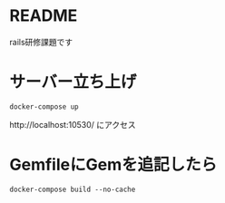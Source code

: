# README
rails研修課題です

# サーバー立ち上げ
```
docker-compose up
```
http://localhost:10530/
にアクセス

# GemfileにGemを追記したら
```
docker-compose build --no-cache
```
